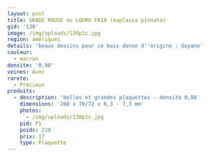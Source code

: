 ```yaml
---
layout: post
title: GRAGE ROUGE ou LOURO FAIA (euplassa pinnata)
gid: '130'
image: /img/uploads/130p1c.jpg
region: amériques
details: 'beaux dessins pour ce bois dense d''origine : Guyane'
couleur:
  - marron
densite: '0,90'
veines: Avec
rarete:
  - Précieux
produits:
  - description: 'belles et grandes plaquettes - densité 0,88'
    dimensions: '260 x 70/72 x 6,3 - 7,3 mm'
    photos:
      - /img/uploads/130p1c.jpg
    pid: P1
    poids: 228
    prix: 17
    type: Plaquette
---
```


